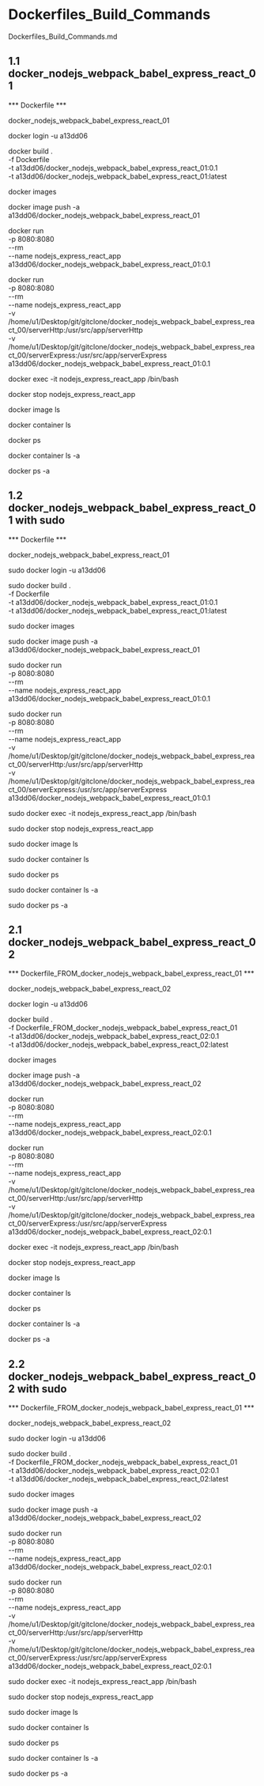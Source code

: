 # Dockerfiles_Build_Commands

Dockerfiles_Build_Commands.md

## 1.1 docker_nodejs_webpack_babel_express_react_01

*** Dockerfile ***

docker_nodejs_webpack_babel_express_react_01

docker login -u a13dd06

docker build . \
                -f Dockerfile  \
                -t a13dd06/docker_nodejs_webpack_babel_express_react_01:0.1 \
                -t a13dd06/docker_nodejs_webpack_babel_express_react_01:latest

docker images

docker image push -a a13dd06/docker_nodejs_webpack_babel_express_react_01

docker run \
                -p 8080:8080 \
                --rm \
                --name nodejs_express_react_app \
                a13dd06/docker_nodejs_webpack_babel_express_react_01:0.1

docker run \
                -p 8080:8080 \
                --rm \
                --name nodejs_express_react_app \
                -v /home/u1/Desktop/git/gitclone/docker_nodejs_webpack_babel_express_react_00/serverHttp:/usr/src/app/serverHttp\
                -v /home/u1/Desktop/git/gitclone/docker_nodejs_webpack_babel_express_react_00/serverExpress:/usr/src/app/serverExpress\
                a13dd06/docker_nodejs_webpack_babel_express_react_01:0.1

docker exec -it nodejs_express_react_app /bin/bash

docker stop nodejs_express_react_app

docker image ls

docker container ls

docker ps

docker container ls -a

docker ps -a

## 1.2 docker_nodejs_webpack_babel_express_react_01 with sudo

*** Dockerfile ***

docker_nodejs_webpack_babel_express_react_01

sudo docker login -u a13dd06

sudo docker build . \
                -f Dockerfile  \
                -t a13dd06/docker_nodejs_webpack_babel_express_react_01:0.1 \
                -t a13dd06/docker_nodejs_webpack_babel_express_react_01:latest

sudo docker images

sudo docker image push -a a13dd06/docker_nodejs_webpack_babel_express_react_01

sudo docker run \
                -p 8080:8080 \
                --rm \
                --name nodejs_express_react_app \
                a13dd06/docker_nodejs_webpack_babel_express_react_01:0.1

sudo docker run \
                -p 8080:8080 \
                --rm \
                --name nodejs_express_react_app \
                -v /home/u1/Desktop/git/gitclone/docker_nodejs_webpack_babel_express_react_00/serverHttp:/usr/src/app/serverHttp\
                -v /home/u1/Desktop/git/gitclone/docker_nodejs_webpack_babel_express_react_00/serverExpress:/usr/src/app/serverExpress\
                a13dd06/docker_nodejs_webpack_babel_express_react_01:0.1

sudo docker exec -it nodejs_express_react_app /bin/bash

sudo docker stop nodejs_express_react_app

sudo docker image ls

sudo docker container ls

sudo docker ps

sudo docker container ls -a

sudo docker ps -a

## 2.1 docker_nodejs_webpack_babel_express_react_02

*** Dockerfile_FROM_docker_nodejs_webpack_babel_express_react_01 ***

docker_nodejs_webpack_babel_express_react_02

docker login -u a13dd06

docker build . \
                -f Dockerfile_FROM_docker_nodejs_webpack_babel_express_react_01  \
                -t a13dd06/docker_nodejs_webpack_babel_express_react_02:0.1 \
                -t a13dd06/docker_nodejs_webpack_babel_express_react_02:latest

docker images

docker image push -a a13dd06/docker_nodejs_webpack_babel_express_react_02

docker run \
                -p 8080:8080 \
                --rm \
                --name nodejs_express_react_app \
                a13dd06/docker_nodejs_webpack_babel_express_react_02:0.1

docker run \
                -p 8080:8080 \
                --rm \
                --name nodejs_express_react_app \
                -v /home/u1/Desktop/git/gitclone/docker_nodejs_webpack_babel_express_react_00/serverHttp:/usr/src/app/serverHttp\
                -v /home/u1/Desktop/git/gitclone/docker_nodejs_webpack_babel_express_react_00/serverExpress:/usr/src/app/serverExpress\
                a13dd06/docker_nodejs_webpack_babel_express_react_02:0.1

docker exec -it nodejs_express_react_app /bin/bash

docker stop nodejs_express_react_app

docker image ls

docker container ls

docker ps

docker container ls -a

docker ps -a

## 2.2 docker_nodejs_webpack_babel_express_react_02 with sudo

*** Dockerfile_FROM_docker_nodejs_webpack_babel_express_react_01 ***

docker_nodejs_webpack_babel_express_react_02

sudo docker login -u a13dd06

sudo docker build . \
                -f Dockerfile_FROM_docker_nodejs_webpack_babel_express_react_01  \
                -t a13dd06/docker_nodejs_webpack_babel_express_react_02:0.1 \
                -t a13dd06/docker_nodejs_webpack_babel_express_react_02:latest

sudo docker images

sudo docker image push -a a13dd06/docker_nodejs_webpack_babel_express_react_02

sudo docker run \
                -p 8080:8080 \
                --rm \
                --name nodejs_express_react_app \
                a13dd06/docker_nodejs_webpack_babel_express_react_02:0.1

sudo docker run \
                -p 8080:8080 \
                --rm \
                --name nodejs_express_react_app \
                -v /home/u1/Desktop/git/gitclone/docker_nodejs_webpack_babel_express_react_00/serverHttp:/usr/src/app/serverHttp\
                -v /home/u1/Desktop/git/gitclone/docker_nodejs_webpack_babel_express_react_00/serverExpress:/usr/src/app/serverExpress\
                a13dd06/docker_nodejs_webpack_babel_express_react_02:0.1

sudo docker exec -it nodejs_express_react_app /bin/bash

sudo docker stop nodejs_express_react_app

sudo docker image ls

sudo docker container ls

sudo docker ps

sudo docker container ls -a

sudo docker ps -a
